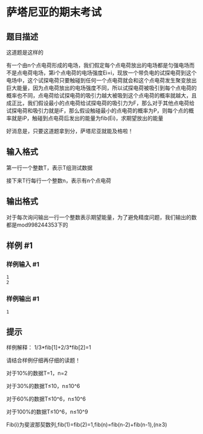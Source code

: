# 萨塔尼亚的期末考试

## 题目描述

这道题是这样的

有一个由n个点电荷形成的电场，我们假定每个点电荷放出的电场都是匀强电场而不是点电荷电场，第i个点电荷的电场强度Ei=i，现放一个带负电的试探电荷到这个电场中，这个试探电荷只要触碰到任何一个点电荷就会和这个点电荷发生聚变放出巨大能量，因为点电荷放出的电场强度不同，所以试探电荷被吸引到每个点电荷的概率也不同，点电荷给试探电荷的吸引力越大被吸到这个点电荷的概率就越大，且成正比，我们假设最小的点电荷给试探电荷的吸引力为F，那么对于其他点电荷给试探电荷和吸引力就是iF，那么假设触碰最小的点电荷的概率为P，则每个点的概率就是iP，触碰到点电荷后发出的能量为fib(Ei)，求期望放出的能量

好消息是，只要这道题拿到分，萨塔尼亚就能及格啦！


## 输入格式

第一行一个整数T，表示T组测试数据

接下来T行每行一个整数n，表示有n个点电荷


## 输出格式

对于每次询问输出一行一个整数表示期望能量，为了避免精度问题，我们输出的数都是mod998244353下的


## 样例 #1

### 样例输入 #1
```
1
2
```

### 样例输出 #1

```
1
```

## 提示

样例解释： 1/3\*fib[1]+2/3\*fib[2]=1

请结合样例仔细再仔细的读题！

对于10%的数据T=1，n=2

对于30%的数据T≤10，n≤10^6

对于60%的数据T≤10^6，n≤10^6

对于100%的数据T≤10^6，n≤10^9

Fib(i)为斐波那契数列,fib(1)=fib(2)=1,fib(n)=fib(n-2)+fib(n-1),(n≥3)

